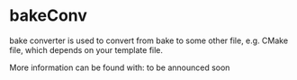 # bakeConv
bake converter is used to convert from bake to some other file, e.g. CMake file, which depends on your template file.

More information can be found with: to be announced soon
